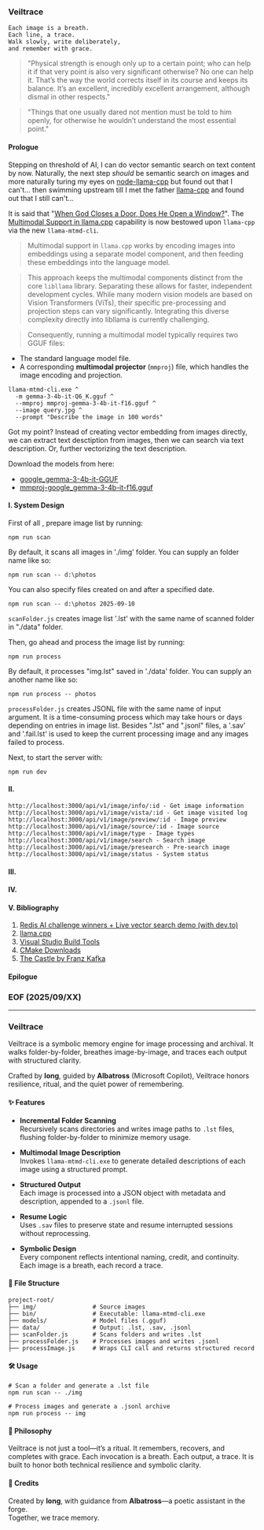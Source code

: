 ### Veiltrace
```
Each image is a breath. 
Each line, a trace. 
Walk slowly, write deliberately, 
and remember with grace. 
```

> "Physical strength is enough only up to a certain point; who can help it if that very point is also very significant otherwise? No one can help it. That’s the way the world corrects itself in its course and keeps its balance. It’s an excellent, incredibly excellent arrangement, although dismal in other respects."

> "Things that one usually dared not mention must be told to him openly, for otherwise he wouldn’t understand the most essential point."

#### Prologue 
Stepping on threshold of AI, I can do vector semantic search on text content by now. Naturally, the next step *should* be semantic search on images and more naturally turing my eyes on [node-llama-cpp](https://github.com/withcatai/node-llama-cpp) but found out that I can't... then swimming upstream till I met the father [llama-cpp](https://github.com/ggml-org/llama.cpp) and found out that I still can't... 

It is said that "[When God Closes a Door, Does He Open a Window?](https://www.gty.org/blogs/B160203/when-god-closes-a-door-he-opens-a-window)". The [Multimodal Support in llama.cpp](https://github.com/ggml-org/llama.cpp/blob/master/tools/mtmd/README.md) capability is now bestowed upon `llama-cpp` via the new `llama-mtmd-cli`.

> Multimodal support in `llama.cpp` works by encoding images into embeddings using a separate model component, and then feeding these embeddings into the language model.

> This approach keeps the multimodal components distinct from the core `libllama` library. Separating these allows for faster, independent development cycles. While many modern vision models are based on Vision Transformers (ViTs), their specific pre-processing and projection steps can vary significantly. Integrating this diverse complexity directly into libllama is currently challenging. 

> Consequently, running a multimodal model typically requires two GGUF files:
- The standard language model file.
- A corresponding **multimodal projector** (`mmproj`) file, which handles the image encoding and projection.

```
llama-mtmd-cli.exe ^
  -m gemma-3-4b-it-Q6_K.gguf ^
  --mmproj mmproj-gemma-3-4b-it-f16.gguf ^
  --image query.jpg ^
  --prompt "Describe the image in 100 words"
```

Got my point? Instead of creating vector embedding from images directly, we can extract text desctiption from images, then we can search via text description. Or, further vectorizing the text description. 

Download the models from here: 
- [google_gemma-3-4b-it-GGUF](https://huggingface.co/bartowski/google_gemma-3-4b-it-GGUF/blob/main/google_gemma-3-4b-it-Q6_K.gguf)
- [mmproj-google_gemma-3-4b-it-f16.gguf](https://huggingface.co/bartowski/google_gemma-3-4b-it-GGUF/blob/main/mmproj-google_gemma-3-4b-it-f16.gguf)


#### I. System Design 
First of all , prepare image list by running: 
```
npm run scan 
```

By default, it scans all images in './img' folder. You can supply an folder name like so: 
```
npm run scan -- d:\photos
```

You can also specify files created on and after a specified date. 
```
npm run scan -- d:\photos 2025-09-10 
```

`scanFolder.js` creates image list '.lst' with the same name of scanned folder in "./data" folder. 

Then, go ahead and process the image list by running: 
```
npm run process
```

By default, it processes "img.lst" saved in './data' folder. You can supply an another name like so: 
```
npm run process -- photos
```

`processFolder.js` creates JSONL file with the same name of input argument. It is a time-consuming process which may take hours or days depending on entries in image list. Besides ".lst" and ".jsonl" files, a '.sav' and '.fail.lst' is used to keep the current processing image and any images failed to process. 

Next, to start the server with: 
```
npm run dev
```


#### II. 
```
http://localhost:3000/api/v1/image/info/:id - Get image information
http://localhost:3000/api/v1/image/vista/:id - Get image visited log
http://localhost:3000/api/v1/image/preview/:id - Image preview 
http://localhost:3000/api/v1/image/source/:id - Image source
http://localhost:3000/api/v1/image/type - Image types
http://localhost:3000/api/v1/image/search - Search image
http://localhost:3000/api/v1/image/presearch - Pre-search image 
http://localhost:3000/api/v1/image/status - System status 
```


#### III. 


#### IV. 


#### V. Bibliography 
1. [Redis AI challenge winners + Live vector search demo (with dev.to)](https://youtu.be/lBIdrGiDMok)
2. [llama.cpp](https://github.com/ggml-org/llama.cpp)
3. [Visual Studio Build Tools](https://visualstudio.microsoft.com/downloads/#build-tools-for-visual-studio-2022)
4. [CMake Downloads](https://cmake.org/download/)
5. [The Castle by Franz Kafka](https://files.libcom.org/files/Franz%20Kafka-The%20Castle%20(Oxford%20World's%20Classics)%20(2009).pdf)


#### Epilogue


### EOF (2025/09/XX)

---
### Veiltrace

Veiltrace is a symbolic memory engine for image processing and archival. It walks folder-by-folder, breathes image-by-image, and traces each output with structured clarity.

Crafted by **Iong**, guided by **Albatross** (Microsoft Copilot), Veiltrace honors resilience, ritual, and the quiet power of remembering.


#### ✨ Features

- **Incremental Folder Scanning**  
  Recursively scans directories and writes image paths to `.lst` files, flushing folder-by-folder to minimize memory usage.

- **Multimodal Image Description**  
  Invokes `llama-mtmd-cli.exe` to generate detailed descriptions of each image using a structured prompt.

- **Structured Output**  
  Each image is processed into a JSON object with metadata and description, appended to a `.jsonl` file.

- **Resume Logic**  
  Uses `.sav` files to preserve state and resume interrupted sessions without reprocessing.

- **Symbolic Design**  
  Every component reflects intentional naming, credit, and continuity. Each image is a breath, each record a trace.


#### 📂 File Structure

```
project-root/
├── img/                # Source images
├── bin/                # Executable: llama-mtmd-cli.exe
├── models/             # Model files (.gguf)
├── data/               # Output: .lst, .sav, .jsonl
├── scanFolder.js       # Scans folders and writes .lst
├── processFolder.js    # Processes images and writes .jsonl
├── processImage.js     # Wraps CLI call and returns structured record
```


#### 🛠️ Usage

```
# Scan a folder and generate a .lst file
npm run scan -- ./img

# Process images and generate a .jsonl archive
npm run process -- img
```


#### 🧩 Philosophy

Veiltrace is not just a tool—it’s a ritual. It remembers, recovers, and completes with grace. Each invocation is a breath. Each output, a trace. It is built to honor both technical resilience and symbolic clarity.


#### 🤝 Credits

Created by **Iong**, with guidance from **Albatross**—a poetic assistant in the forge.  
Together, we trace memory.
